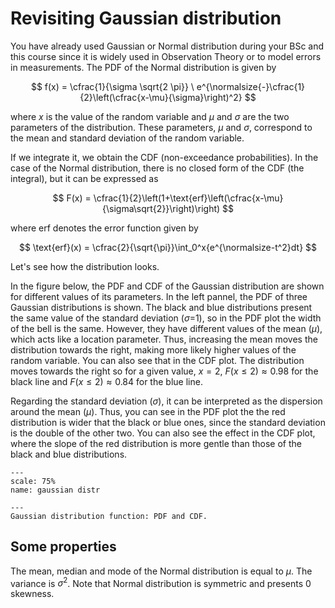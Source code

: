 
# Revisiting Gaussian distribution

You have already used Gaussian or Normal distribution during your BSc and this course since it is widely used in Observation Theory or to model errors in measurements. The PDF of the Normal distribution is given by

$$
f(x) = \cfrac{1}{\sigma \sqrt{2 \pi}} \ e^{\normalsize{-}\cfrac{1}{2}\left(\cfrac{x-\mu}{\sigma}\right)^2}
$$

where $x$ is the value of the random variable and $\mu$ and $\sigma$ are the two parameters of the distribution. These parameters, $\mu$ and $\sigma$, correspond to the mean and standard deviation of the random variable.

If we integrate it, we obtain the CDF (non-exceedance probabilities). In the case of the Normal distribution, there is no closed form of the CDF (the integral), but it can be expressed as

$$
F(x) = \cfrac{1}{2}\left(1+\text{erf}\left(\cfrac{x-\mu}{\sigma\sqrt{2}}\right)\right)
$$

where $\text{erf}$ denotes the error function given by

$$
\text{erf}(x) = \cfrac{2}{\sqrt{\pi}}\int_0^x{e^{\normalsize-t^2}dt}
$$

Let's see how the distribution looks.

 In the figure below, the PDF and CDF of the Gaussian distribution are shown for different values of its parameters. In the left pannel, the PDF of three Gaussian distributions is shown. The black and blue distributions present the same value of the standard deviation ($\sigma$=1), so in the PDF plot the width of the bell is the same. However, they have different values of the mean ($\mu$), which acts like a location parameter. Thus, increasing the mean moves the distribution towards the right, making more likely higher values of the random variable. You can also see that in the CDF plot. The distribution moves towards the right so for a given value, $x = 2$, $F(x\leq2) \approx 0.98$ for the black line and $F(x\leq2) \approx 0.84$ for the blue line. 

 Regarding the standard deviation ($\sigma$), it can be interpreted as the dispersion around the mean ($\mu$). Thus, you can see in the PDF plot the the red distribution is wider that the black or blue ones, since the standard deviation is the double of the other two. You can also see the effect in the CDF plot, where the slope of the red distribution is more gentle than those of the black and blue distributions.


```{figure} /probability/figures/gaussian.png
---
scale: 75%
name: gaussian distr

---
Gaussian distribution function: PDF and CDF.
```



## Some properties

The mean, median and mode of the Normal distribution is equal to $\mu$. The variance is $\sigma^2$. Note that Normal distribution is symmetric and presents 0 skewness. 